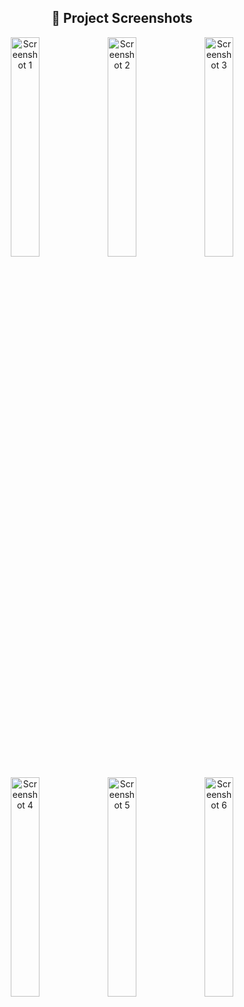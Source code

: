 <h2 align="center">📸 Project Screenshots</h2>

<p align="center">
  <img src="screenshot1.png" alt="Screenshot 1" width="30%"/>
  <img src="screenshot2.png" alt="Screenshot 2" width="30%"/>
  <img src="screenshot3.png" alt="Screenshot 3" width="30%"/>
</p>

<p align="center">
  <img src="screenshot4.png" alt="Screenshot 4" width="30%"/>
  <img src="screenshot5.png" alt="Screenshot 5" width="30%"/>
  <img src="screenshot6.png" alt="Screenshot 6" width="30%"/>
</p>
